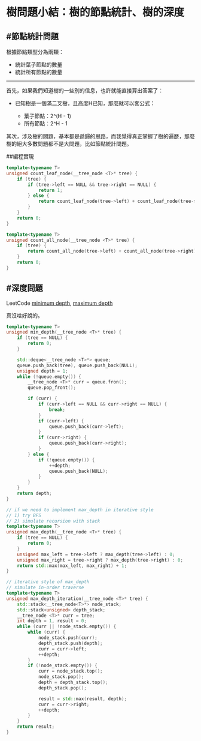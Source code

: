 樹問題小結：樹的節點統計、樹的深度
====

#節點統計問題
----

根據節點類型分為兩類：

- 統計葉子節點的數量
- 統計所有節點的數量

----------
首先，如果我們知道樹的一些別的信息，也許就能直接算出答案了：

- 已知樹是一個滿二叉樹，且高度H已知，那麼就可以套公式：

    * 葉子節點：2^(H - 1)
    * 所有節點：2^H - 1

其次，涉及樹的問題，基本都是遞歸的思路，而我覺得真正掌握了樹的遍歷，那麼樹的絕大多數問題都不是大問題，比如節點統計問題。

##編程實現
```C++
template<typename T>
unsigned count_leaf_node(__tree_node <T>* tree) {
    if (tree) {
        if (tree->left == NULL && tree->right == NULL) {
            return 1;
        } else {
            return count_leaf_node(tree->left) + count_leaf_node(tree->right);
        }
    }
    return 0;
}

template<typename T>
unsigned count_all_node(__tree_node <T>* tree) {
    if (tree) {
        return count_all_node(tree->left) + count_all_node(tree->right) + 1;
    }
    return 0;
}
```

#深度問題
----
LeetCode [minimum depth](https://oj.leetcode.com/problems/minimum-depth-of-binary-tree/), [maximum depth](https://oj.leetcode.com/problems/maximum-depth-of-binary-tree/)

真沒啥好說的。

```C++
template<typename T>
unsigned min_depth(__tree_node <T>* tree) {
    if (tree == NULL) {
        return 0;
    }

    std::deque<__tree_node <T>*> queue;
    queue.push_back(tree), queue.push_back(NULL);
    unsigned depth = 1;
    while (!queue.empty()) {
        __tree_node <T>* curr = queue.fron();
        queue.pop_front();

        if (curr) {
            if (curr->left == NULL && curr->right == NULL) {
                break;
            }
            if (curr->left) {
                queue.push_back(curr->left);
            }
            if (curr->right) {
                queue.push_back(curr->right);
            }
        } else {
            if (!queue.empty()) {
                ++depth;
                queue.push_back(NULL);
            }
        }
    }
    return depth;
}

// if we need to implement max_depth in iterative style
// 1) try BFS
// 2) simulate recursion with stack
template<typename T>
unsigned max_depth(__tree_node <T>* tree) {
    if (tree == NULL) {
        return 0;
    }
    unsigned max_left = tree->left ? max_depth(tree->left) : 0;
    unsigned max_right = tree->right ? max_depth(tree->right) : 0;
    return std::max(max_left, max_right) + 1;
}

// iterative style of max_depth
// simulate in-order traverse
template<typename T>
unsigned max_depth_iteration(__tree_node <T>* tree) {
    std::stack<__tree_node<T>*> node_stack;
    std::stack<unsigned> depth_stack;
    __tree_node <T>* curr = tree;
    int depth = 1, result = 0;
    while (curr || !node_stack.empty()) {
        while (curr) {
            node_stack.push(curr);
            depth_stack.push(depth);
            curr = curr->left;
            ++depth;
        }
        if (!node_stack.empty()) {
            curr = node_stack.top();
            node_stack.pop();
            depth = depth_stack.top();
            depth_stack.pop();

            result = std::max(result, depth);
            curr = curr->right;
            ++depth;
        }
    }
    return result;
}
```
